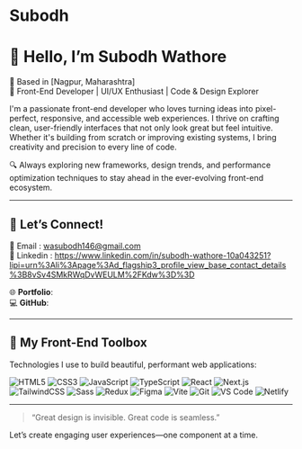 # Subodh
# 👋 Hello, I’m Subodh Wathore

🌆 Based in [Nagpur, Maharashtra]  
🎨 Front-End Developer | UI/UX Enthusiast | Code & Design Explorer

I'm a passionate front-end developer who loves turning ideas into pixel-perfect, responsive, and accessible web experiences. I thrive on crafting clean, user-friendly interfaces that not only look great but feel intuitive. Whether it's building from scratch or improving existing systems, I bring creativity and precision to every line of code.

🔍 Always exploring new frameworks, design trends, and performance optimization techniques to stay ahead in the ever-evolving front-end ecosystem.

---

## 💬 Let’s Connect!

📧 Email : wasubodh146@gmail.com  
🔗 Linkedin : https://www.linkedin.com/in/subodh-wathore-10a043251?lipi=urn%3Ali%3Apage%3Ad_flagship3_profile_view_base_contact_details%3B8vSv4SMkRWqDvWEULM%2FKdw%3D%3D 

🌐 **Portfolio**:   
💻 **GitHub**: 

---

## 🧰 My Front-End Toolbox

Technologies I use to build beautiful, performant web applications:

![HTML5](https://img.shields.io/badge/html5-%23E34F26.svg?style=for-the-badge&logo=html5&logoColor=white)
![CSS3](https://img.shields.io/badge/css3-%231572B6.svg?style=for-the-badge&logo=css3&logoColor=white)
![JavaScript](https://img.shields.io/badge/javascript-%23323330.svg?style=for-the-badge&logo=javascript&logoColor=%23F7DF1E)
![TypeScript](https://img.shields.io/badge/typescript-%23007ACC.svg?style=for-the-badge&logo=typescript&logoColor=white)
![React](https://img.shields.io/badge/react-%2320232a.svg?style=for-the-badge&logo=react&logoColor=%2361DAFB)
![Next.js](https://img.shields.io/badge/next.js-%23000000.svg?style=for-the-badge&logo=nextdotjs&logoColor=white)
![TailwindCSS](https://img.shields.io/badge/tailwindcss-%2338B2AC.svg?style=for-the-badge&logo=tailwind-css&logoColor=white)
![Sass](https://img.shields.io/badge/Sass-%23CC6699.svg?style=for-the-badge&logo=sass&logoColor=white)
![Redux](https://img.shields.io/badge/redux-%23593d88.svg?style=for-the-badge&logo=redux&logoColor=white)
![Figma](https://img.shields.io/badge/figma-%23F24E1E.svg?style=for-the-badge&logo=figma&logoColor=white)
![Vite](https://img.shields.io/badge/Vite-%23646CFF.svg?style=for-the-badge&logo=vite&logoColor=white)
![Git](https://img.shields.io/badge/git-%23F05033.svg?style=for-the-badge&logo=git&logoColor=white)
![VS Code](https://img.shields.io/badge/VS%20Code-%23007ACC.svg?style=for-the-badge&logo=visual-studio-code&logoColor=white)
![Netlify](https://img.shields.io/badge/netlify-%23000000.svg?style=for-the-badge&logo=netlify&logoColor=white)

---

> “Great design is invisible. Great code is seamless.”

Let’s create engaging user experiences—one component at a time.
